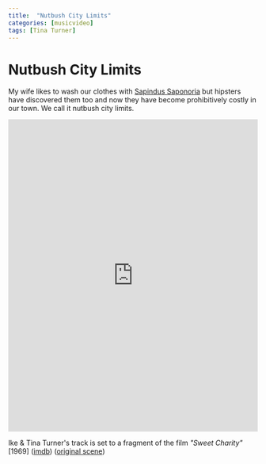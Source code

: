 ```yaml
---
title:  "Nutbush City Limits"
categories: [musicvideo]
tags: [Tina Turner]
---
```


# Nutbush City Limits

My wife likes to wash our clothes with [Sapindus Saponoria](https://en.wikipedia.org/wiki/Sapindus_saponaria) but hipsters have discovered them too and now they have become prohibitively costly in our town. We call it nutbush city limits.

<iframe width="100%" height="630" src="https://www.youtube.com/embed/oNGnMQS8Xhg" frameborder="0" allow="accelerometer; autoplay; encrypted-media; gyroscope; picture-in-picture" allowfullscreen></iframe>

Ike & Tina Turner's track is set to a fragment of the film _"Sweet Charity"_ [1969] ([imdb](https://www.imdb.com/title/tt0065054/)) ([original scene](https://www.youtube.com/watch?v=rw_M-ai1I0k))
